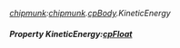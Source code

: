 _[chipmunk](../../modules/chipmunk/chipmunk-module.md):[chipmunk](../../modules/chipmunk/chipmunk-module.md).[cpBody](../../modules/chipmunk/chipmunk-cpbody.md).KineticEnergy_
##### Property KineticEnergy:[cpFloat](../../modules/chipmunk/chipmunk-cpfloat.md)
